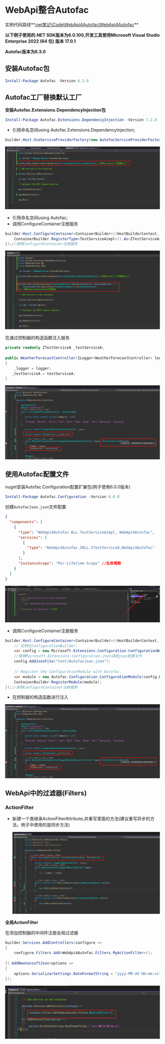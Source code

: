 # WebApi整合Autofac

实例代码路径**<u>.net笔记\Code\WebApi4Autofac\WebApi4Autofac</u>**

**以下例子使用的.NET SDK版本为6.0.100,开发工具使用Microsoft Visual Studio Enterprise 2022 (64 位) 版本 17.0.1**

**Autofac版本为6.3.0**

## 安装Autofac包

```powershell
Install-Package Autofac -Version 6.3.0
```

## Autofac工厂替换默认工厂

**安装Autofac.Extensions.DependencyInjection包**

```powershell
Install-Package Autofac.Extensions.DependencyInjection -Version 7.2.0
```

- 引用命名空间using Autofac.Extensions.DependencyInjection;

```C#
builder.Host.UseServiceProviderFactory(new AutofacServiceProviderFactory());//使用Autofac工厂替换默认工厂
```

![image-20211128230634153](images\image-20211128230634153.png)

- 引用命名空间using Autofac;
- 调用ConfigureContainer注册服务

```C#
builder.Host.ConfigureContainer<ContainerBuilder>((HostBuilderContext, ContainerBuilder) => {
    ContainerBuilder.RegisterType<TestServiceAimpl>().As<ITestServiceA>();
});//调用ConfigureContainer注册服务
```

![image-20211128233735428](images\image-20211128233735428.png)

在通过控制器的构造函数注入服务

```C#
private readonly ITestServiceA _testServiceA;

public WeatherForecastController(ILogger<WeatherForecastController> logger, ITestServiceA testServiceA)
{
    _logger = logger;
   _testServiceA = testServiceA;
}
```

![image-20211128234128393](images\image-20211128234128393.png)

## 使用Autofac配置文件

nuget安装Autofac.Configuration配置扩展包(例子使用6.0.0版本)

```powershell
Install-Package Autofac.Configuration -Version 6.0.0
```

创建`AutofacJson.json`文件配置

```json
{
  "components": [
    {
      "type": "WebApi4Autofac.BLL.TestServiceAimpl, WebApi4Autofac",
      "services": [
        {
          "type": "WebApi4Autofac.IBLL.ITestServiceA,WebApi4Autofac"
        }
      ],
      "instanceScope": "Per-Lifetime-Scope" //生命周期
    }
  ]
}
```

![image-20211128232053793](images\image-20211128232053793.png)

- 调用ConfigureContainer注册服务

```C#
builder.Host.ConfigureContainer<ContainerBuilder>((HostBuilderContext, ContainerBuilder) => {
    // 实例化ConfigurationBuilder.
    var config = new Microsoft.Extensions.Configuration.ConfigurationBuilder();
    //使用Microsoft.Extensions.Configuration.Json读取json配置文件
    config.AddJsonFile("Conf/AutofacJson.json");

    // Register the ConfigurationModule with Autofac.
    var module = new Autofac.Configuration.ConfigurationModule(config.Build());//将配置文件加载至module
    ContainerBuilder.RegisterModule(module);
});//调用ConfigureContainer注册服务
```

- 在控制器的构造函数进行注入

![](images\image-20211128234128393.png)

## WebApi中的过滤器(Filters)

### ActionFilter

- 新建一个类继承ActionFilterAttribute,并重写里面的方法(建议重写异步的方法，例子中使用的是同步方法)

  ![image-20211130224708895](images\image-20211130224708895.png)

**全局ActionFilter**

在添加控制器的中间件注册全局过滤器

```C#
builder.Services.AddControllers(configure =>
{
    configure.Filters.Add<WebApi4Autofac.Filters.MyActionFilter>();

}).AddNewtonsoftJson(options =>
{
    options.SerializerSettings.DateFormatString = "yyyy-MM-dd HH:mm:ss";
});
```

![image-20211130224921405](images\image-20211130224921405.png)
